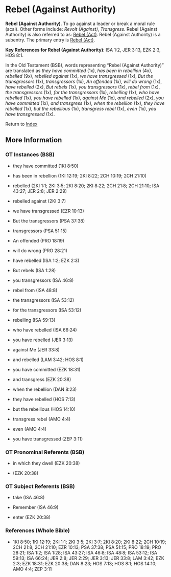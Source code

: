 # Rebel (Against Authority)
**Rebel (Against Authority)**. 
To go against a leader or break a moral rule (acai). 
Other forms include: 
*Revolt (Against)*, *Transgress*. 
Rebel (Against Authority) is also referred to as: 
[Rebel (Act)](Rebel.md). 
Rebel (Against Authority) is a subentry. The primary entry is 
[Rebel (Act)](Rebel.md). 


**Key References for Rebel (Against Authority)**: 
ISA 1:2, JER 3:13, EZK 2:3, HOS 8:1. 


In the Old Testament (BSB), words representing “Rebel (Against Authority)” are translated as 
*they have committed* (1x), *has been in rebellion* (4x), *rebelled* (9x), *rebelled against* (1x), *we have transgressed* (1x), *But the transgressors* (1x), *transgressors* (1x), *An offended* (1x), *will do wrong* (1x), *have rebelled* (2x), *But rebels* (1x), *you transgressors* (1x), *rebel from* (1x), *the transgressors* (1x), *for the transgressors* (1x), *rebelling* (1x), *who have rebelled* (1x), *you have rebelled* (1x), *against Me* (1x), *and rebelled* (2x), *you have committed* (1x), *and transgress* (1x), *when the rebellion* (1x), *they have rebelled* (1x), *but the rebellious* (1x), *transgress rebel* (1x), *even* (1x), *you have transgressed* (1x). 




Return to [Index](00-Index.md)

## More Information

### OT Instances (BSB)

* they have committed (1KI 8:50)

* has been in rebellion (1KI 12:19; 2KI 8:22; 2CH 10:19; 2CH 21:10)

* rebelled (2KI 1:1; 2KI 3:5; 2KI 8:20; 2KI 8:22; 2CH 21:8; 2CH 21:10; ISA 43:27; JER 2:8; JER 2:29)

* rebelled against (2KI 3:7)

* we have transgressed (EZR 10:13)

* But the transgressors (PSA 37:38)

* transgressors (PSA 51:15)

* An offended (PRO 18:19)

* will do wrong (PRO 28:21)

* have rebelled (ISA 1:2; EZK 2:3)

* But rebels (ISA 1:28)

* you transgressors (ISA 46:8)

* rebel from (ISA 48:8)

* the transgressors (ISA 53:12)

* for the transgressors (ISA 53:12)

* rebelling (ISA 59:13)

* who have rebelled (ISA 66:24)

* you have rebelled (JER 3:13)

* against Me (JER 33:8)

* and rebelled (LAM 3:42; HOS 8:1)

* you have committed (EZK 18:31)

* and transgress (EZK 20:38)

* when the rebellion (DAN 8:23)

* they have rebelled (HOS 7:13)

* but the rebellious (HOS 14:10)

* transgress rebel (AMO 4:4)

* even (AMO 4:4)

* you have transgressed (ZEP 3:11)



### OT Pronominal Referents (BSB)

* in which they dwell (EZK 20:38)

*  (EZK 20:38)



### OT Subject Referents (BSB)

* take (ISA 46:8)

* Remember (ISA 46:9)

* enter (EZK 20:38)



### References (Whole Bible)

* 1KI 8:50; 1KI 12:19; 2KI 1:1; 2KI 3:5; 2KI 3:7; 2KI 8:20; 2KI 8:22; 2CH 10:19; 2CH 21:8; 2CH 21:10; EZR 10:13; PSA 37:38; PSA 51:15; PRO 18:19; PRO 28:21; ISA 1:2; ISA 1:28; ISA 43:27; ISA 46:8; ISA 48:8; ISA 53:12; ISA 59:13; ISA 66:24; JER 2:8; JER 2:29; JER 3:13; JER 33:8; LAM 3:42; EZK 2:3; EZK 18:31; EZK 20:38; DAN 8:23; HOS 7:13; HOS 8:1; HOS 14:10; AMO 4:4; ZEP 3:11



